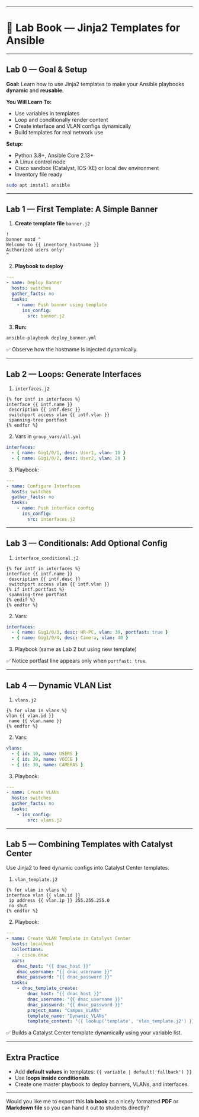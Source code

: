 
---

# 🧪 Lab Book — Jinja2 Templates for Ansible

---

## Lab 0 — Goal & Setup

**Goal:**
Learn how to use Jinja2 templates to make your Ansible playbooks **dynamic** and **reusable**.

**You Will Learn To:**

* Use variables in templates
* Loop and conditionally render content
* Create interface and VLAN configs dynamically
* Build templates for real network use

**Setup:**

* Python 3.8+, Ansible Core 2.13+
* A Linux control node
* Cisco sandbox (Catalyst, IOS-XE) or local dev environment
* Inventory file ready

```bash
sudo apt install ansible
```

---

## Lab 1 — First Template: A Simple Banner

1. **Create template file** `banner.j2`

```jinja
!
banner motd ^
Welcome to {{ inventory_hostname }}
Authorized users only!
^
```

2. **Playbook to deploy**

```yaml
---
- name: Deploy Banner
  hosts: switches
  gather_facts: no
  tasks:
    - name: Push banner using template
      ios_config:
        src: banner.j2
```

3. **Run:**

```bash
ansible-playbook deploy_banner.yml
```

✅ Observe how the hostname is injected dynamically.

---

## Lab 2 — Loops: Generate Interfaces

1. `interfaces.j2`

```jinja
{% for intf in interfaces %}
interface {{ intf.name }}
 description {{ intf.desc }}
 switchport access vlan {{ intf.vlan }}
 spanning-tree portfast
{% endfor %}
```

2. Vars in `group_vars/all.yml`

```yaml
interfaces:
  - { name: Gig1/0/1, desc: User1, vlan: 10 }
  - { name: Gig1/0/2, desc: User2, vlan: 20 }
```

3. Playbook:

```yaml
---
- name: Configure Interfaces
  hosts: switches
  gather_facts: no
  tasks:
    - name: Push interface config
      ios_config:
        src: interfaces.j2
```

---

## Lab 3 — Conditionals: Add Optional Config

1. `interface_conditional.j2`

```jinja
{% for intf in interfaces %}
interface {{ intf.name }}
 description {{ intf.desc }}
 switchport access vlan {{ intf.vlan }}
{% if intf.portfast %}
 spanning-tree portfast
{% endif %}
{% endfor %}
```

2. Vars:

```yaml
interfaces:
  - { name: Gig1/0/3, desc: HR-PC, vlan: 30, portfast: true }
  - { name: Gig1/0/4, desc: Camera, vlan: 40 }
```

3. Playbook (same as Lab 2 but using new template)

✅ Notice portfast line appears only when `portfast: true`.

---

## Lab 4 — Dynamic VLAN List

1. `vlans.j2`

```jinja
{% for vlan in vlans %}
vlan {{ vlan.id }}
 name {{ vlan.name }}
{% endfor %}
```

2. Vars:

```yaml
vlans:
  - { id: 10, name: USERS }
  - { id: 20, name: VOICE }
  - { id: 30, name: CAMERAS }
```

3. Playbook:

```yaml
---
- name: Create VLANs
  hosts: switches
  gather_facts: no
  tasks:
    - ios_config:
        src: vlans.j2
```

---

## Lab 5 — Combining Templates with Catalyst Center

Use Jinja2 to feed dynamic configs into Catalyst Center templates.

1. `vlan_template.j2`

```jinja
{% for vlan in vlans %}
interface vlan {{ vlan.id }}
 ip address {{ vlan.ip }} 255.255.255.0
 no shut
{% endfor %}
```

2. Playbook:

```yaml
---
- name: Create VLAN Template in Catalyst Center
  hosts: localhost
  collections:
    - cisco.dnac
  vars:
    dnac_host: "{{ dnac_host }}"
    dnac_username: "{{ dnac_username }}"
    dnac_password: "{{ dnac_password }}"
  tasks:
    - dnac_template_create:
        dnac_host: "{{ dnac_host }}"
        dnac_username: "{{ dnac_username }}"
        dnac_password: "{{ dnac_password }}"
        project_name: "Campus_VLANs"
        template_name: "Dynamic_VLANs"
        template_content: "{{ lookup('template', 'vlan_template.j2') }}"
```

✅ Builds a Catalyst Center template dynamically using your variable list.

---

## Extra Practice

* Add **default values** in templates:
  `{{ variable | default('fallback') }}`
* Use **loops inside conditionals**.
* Create one master playbook to deploy banners, VLANs, and interfaces.

---

Would you like me to export this **lab book** as a nicely formatted **PDF** or **Markdown file** so you can hand it out to students directly?
